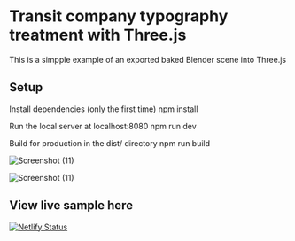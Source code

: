 # Transit company typography treatment with Three.js

This is a simpple example of an exported baked Blender scene into Three.js 




## Setup

Install dependencies (only the first time)
npm install

Run the local server at localhost:8080
npm run dev

Build for production in the dist/ directory
npm run build

![Screenshot (11)](https://user-images.githubusercontent.com/36056407/185767856-8fe469d2-d287-466c-b284-51f0475315d1.png)

![Screenshot (11)](https://user-images.githubusercontent.com/36056407/185767862-d9e13ce9-ed35-4d6e-a50e-f0c7d0c6863d.png)

## View live sample here

[![Netlify Status](https://api.netlify.com/api/v1/badges/19b626cd-80f3-4210-a8a5-98e4c173ff50/deploy-status)](https://transit-threejs.netlify.app/)


